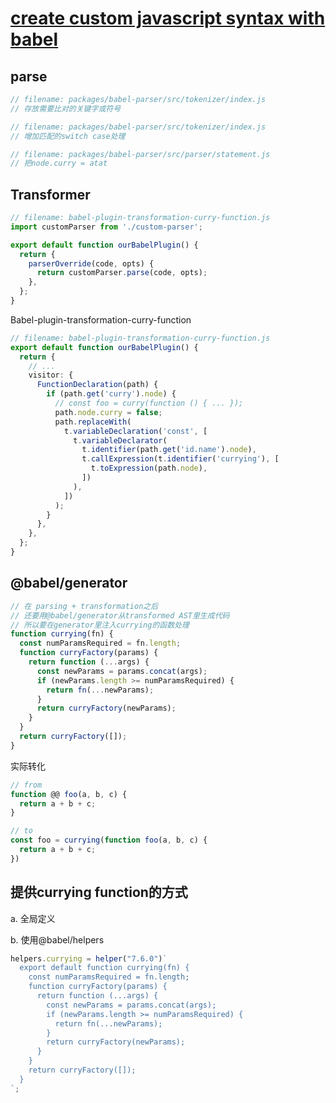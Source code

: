# [create custom javascript syntax with babel](https://lihautan.com/creating-custom-javascript-syntax-with-babel/)

## parse

```typescript
// filename: packages/babel-parser/src/tokenizer/index.js
// 存放需要比对的关键字或符号

// filename: packages/babel-parser/src/tokenizer/index.js
// 增加匹配的switch case处理

// filename: packages/babel-parser/src/parser/statement.js
// 把node.curry = atat
```



## Transformer



```typescript
// filename: babel-plugin-transformation-curry-function.js
import customParser from './custom-parser';

export default function ourBabelPlugin() {
  return {
    parserOverride(code, opts) {
      return customParser.parse(code, opts);
    },
  };
}
```

Babel-plugin-transformation-curry-function

```typescript
// filename: babel-plugin-transformation-curry-function.js
export default function ourBabelPlugin() {
  return {
    // ...
    visitor: {
      FunctionDeclaration(path) {
        if (path.get('curry').node) {
          // const foo = curry(function () { ... });
          path.node.curry = false;
          path.replaceWith(
            t.variableDeclaration('const', [
              t.variableDeclarator(
                t.identifier(path.get('id.name').node),
                t.callExpression(t.identifier('currying'), [
                  t.toExpression(path.node),
                ])
              ),
            ])
          );
        }
      },
    },
  };
}
```



## @babel/generator

```typescript
// 在 parsing + transformation之后
// 还要用@babel/generator从transformed AST里生成代码
// 所以要在generator里注入currying的函数处理
function currying(fn) {
  const numParamsRequired = fn.length;
  function curryFactory(params) {
    return function (...args) {
      const newParams = params.concat(args);
      if (newParams.length >= numParamsRequired) {
        return fn(...newParams);
      }
      return curryFactory(newParams);
    }
  }
  return curryFactory([]);
}
```

实际转化

```typescript
// from
function @@ foo(a, b, c) {
  return a + b + c;
}

// to
const foo = currying(function foo(a, b, c) {
  return a + b + c;
})
```



## 提供currying function的方式

a. 全局定义



b. 使用@babel/helpers

```typescript
helpers.currying = helper("7.6.0")`
  export default function currying(fn) {
    const numParamsRequired = fn.length;
    function curryFactory(params) {
      return function (...args) {
        const newParams = params.concat(args);
        if (newParams.length >= numParamsRequired) {
          return fn(...newParams);
        }
        return curryFactory(newParams);
      }
    }
    return curryFactory([]);
  }
`;
```


